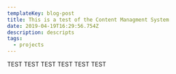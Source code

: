 ```yaml
---
templateKey: blog-post
title: This is a test of the Content Managment System
date: 2019-04-19T16:29:56.754Z
description: descripts
tags:
  - projects
---
```

TEST TEST TEST TEST TEST TEST
